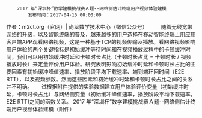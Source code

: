 		2017 年“深圳杯”数学建模挑战赛Ａ题--网络侧估计终端用户视频体验建模
			发布时间：2017-04-15 00:00:00
作者：m2ct.org（官网）| 尚龙数学技术中心（微信公众号）
   
    随着无线宽带网络的升级，以及智能终端的普及，越来越多的用户选择在移动智能终端上用应用客户端APP观看网络视频，这是一种基于TCP的视频传输及播放。看网络视频影响用户体验的两个关键指标是初始缓冲等待时间和在视频播放过程中的卡顿缓冲时间，我们可以用初始缓冲时延和卡顿时长占比（卡顿时长占比 = 卡顿时长 / 视频播放时长）来定量评价用户体验。研究表明影响初始缓冲时延和卡顿时长占比的主要因素有初始缓冲峰值速率、播放阶段平均下载速率、端到端环回时间（E2E RTT），以及视频参数。然而这些因素和初始缓冲时延和卡顿时长占比之间的关系并不明确。
     试根据附件提供的实验数据建立用户体验评价变量（初始缓冲时延，卡顿时长占比）与网络侧变量（初始缓冲峰值速率，播放阶段平均下载速率，E2E RTT)之间的函数关系。
2017 年“深圳杯”数学建模挑战赛Ａ题--网络侧估计终端用户视频体验建模（附件）

